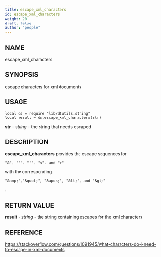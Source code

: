 ```yaml
---
title: escape_xml_characters
id: escape_xml_characters
weight: 20
draft: false
author: "people"
---
```


## NAME

escape_xml_characters

## SYNOPSIS

escape characters for xml documents

## USAGE
```
local ds = require "lib/dtutils.string"
local result = ds.escape_xml_characters(str)
```
**str** - _string_ - the string that needs escaped

## DESCRIPTION

**escape_xml_characters** provides the escape sequences for
```
"&", '"', "'", "<", and ">" 
```
with the corresponding 
```
"&amp;","&quot;", "&apos;", "&lt;", and "&gt;"
```
.

## RETURN VALUE

**result** - _string_ - the string containing escapes for the xml characters

## REFERENCE

https://stackoverflow.com/questions/1091945/what-characters-do-i-need-to-escape-in-xml-documents
